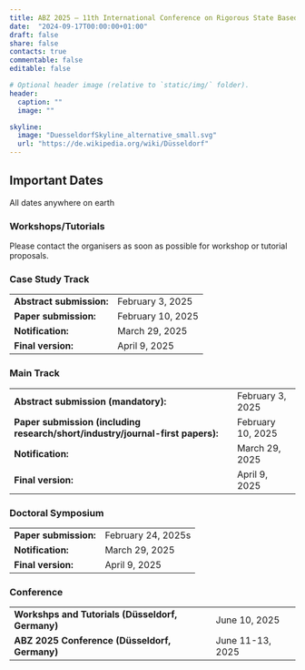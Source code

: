 ```yaml
---
title: ABZ 2025 – 11th International Conference on Rigorous State Based Methods
date:  "2024-09-17T00:00:00+01:00"
draft: false
share: false
contacts: true
commentable: false
editable: false

# Optional header image (relative to `static/img/` folder).
header:
  caption: ""
  image: ""

skyline: 
  image: "DuesseldorfSkyline_alternative_small.svg"
  url: "https://de.wikipedia.org/wiki/Düsseldorf"
---
```


## Important Dates 

All dates anywhere on earth

### Workshops/Tutorials

Please contact the organisers as soon as possible for workshop or tutorial proposals.


### Case Study Track

|          |         |
| -------- | ------- |
| **Abstract submission:**  | February 3, 2025    |
| **Paper submission:**  | February 10, 2025    |
| **Notification:** |  March 29, 2025    |
| **Final version:**    | April 9, 2025    |

### Main Track

|          |         |
| -------- | ------- |
| **Abstract submission (mandatory):**  | February 3, 2025   |
| **Paper submission (including research/short/industry/journal-first papers):**  | February 10, 2025    |
| **Notification:** |  March 29, 2025    |
| **Final version:**    | April 9, 2025    |

### Doctoral Symposium

|          |         |
| -------- | ------- |
| **Paper submission:**  | February 24, 2025s    |
| **Notification:** |  March 29, 2025    |
| **Final version:**    | April 9, 2025    |

### Conference

|          |         |
| -------- | ------- |
| **Workshps and Tutorials (Düsseldorf, Germany)**  | June 10, 2025    |
| **ABZ 2025 Conference (Düsseldorf, Germany)**  | June 11-13, 2025    |
